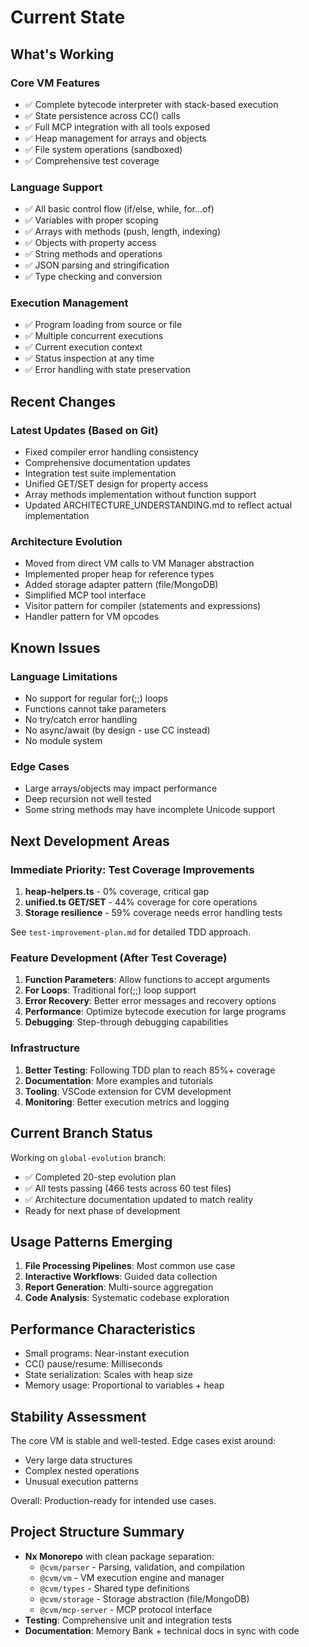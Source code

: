 # Current State

## What's Working

### Core VM Features
- ✅ Complete bytecode interpreter with stack-based execution
- ✅ State persistence across CC() calls
- ✅ Full MCP integration with all tools exposed
- ✅ Heap management for arrays and objects
- ✅ File system operations (sandboxed)
- ✅ Comprehensive test coverage

### Language Support
- ✅ All basic control flow (if/else, while, for...of)
- ✅ Variables with proper scoping
- ✅ Arrays with methods (push, length, indexing)
- ✅ Objects with property access
- ✅ String methods and operations
- ✅ JSON parsing and stringification
- ✅ Type checking and conversion

### Execution Management
- ✅ Program loading from source or file
- ✅ Multiple concurrent executions
- ✅ Current execution context
- ✅ Status inspection at any time
- ✅ Error handling with state preservation

## Recent Changes

### Latest Updates (Based on Git)
- Fixed compiler error handling consistency
- Comprehensive documentation updates
- Integration test suite implementation
- Unified GET/SET design for property access
- Array methods implementation without function support
- Updated ARCHITECTURE_UNDERSTANDING.md to reflect actual implementation

### Architecture Evolution
- Moved from direct VM calls to VM Manager abstraction
- Implemented proper heap for reference types
- Added storage adapter pattern (file/MongoDB)
- Simplified MCP tool interface
- Visitor pattern for compiler (statements and expressions)
- Handler pattern for VM opcodes

## Known Issues

### Language Limitations
- No support for regular for(;;) loops
- Functions cannot take parameters
- No try/catch error handling
- No async/await (by design - use CC instead)
- No module system

### Edge Cases
- Large arrays/objects may impact performance
- Deep recursion not well tested
- Some string methods may have incomplete Unicode support

## Next Development Areas

### Immediate Priority: Test Coverage Improvements
1. **heap-helpers.ts** - 0% coverage, critical gap
2. **unified.ts GET/SET** - 44% coverage for core operations  
3. **Storage resilience** - 59% coverage needs error handling tests

See `test-improvement-plan.md` for detailed TDD approach.

### Feature Development (After Test Coverage)
1. **Function Parameters**: Allow functions to accept arguments
2. **For Loops**: Traditional for(;;) loop support
3. **Error Recovery**: Better error messages and recovery options
4. **Performance**: Optimize bytecode execution for large programs
5. **Debugging**: Step-through debugging capabilities

### Infrastructure
1. **Better Testing**: Following TDD plan to reach 85%+ coverage
2. **Documentation**: More examples and tutorials
3. **Tooling**: VSCode extension for CVM development
4. **Monitoring**: Better execution metrics and logging

## Current Branch Status

Working on `global-evolution` branch:
- ✅ Completed 20-step evolution plan
- ✅ All tests passing (466 tests across 60 test files)
- ✅ Architecture documentation updated to match reality
- Ready for next phase of development

## Usage Patterns Emerging

1. **File Processing Pipelines**: Most common use case
2. **Interactive Workflows**: Guided data collection
3. **Report Generation**: Multi-source aggregation
4. **Code Analysis**: Systematic codebase exploration

## Performance Characteristics

- Small programs: Near-instant execution
- CC() pause/resume: Milliseconds
- State serialization: Scales with heap size
- Memory usage: Proportional to variables + heap

## Stability Assessment

The core VM is stable and well-tested. Edge cases exist around:
- Very large data structures
- Complex nested operations
- Unusual execution patterns

Overall: Production-ready for intended use cases.

## Project Structure Summary

- **Nx Monorepo** with clean package separation:
  - `@cvm/parser` - Parsing, validation, and compilation
  - `@cvm/vm` - VM execution engine and manager
  - `@cvm/types` - Shared type definitions
  - `@cvm/storage` - Storage abstraction (file/MongoDB)
  - `@cvm/mcp-server` - MCP protocol interface
- **Testing**: Comprehensive unit and integration tests
- **Documentation**: Memory Bank + technical docs in sync with code